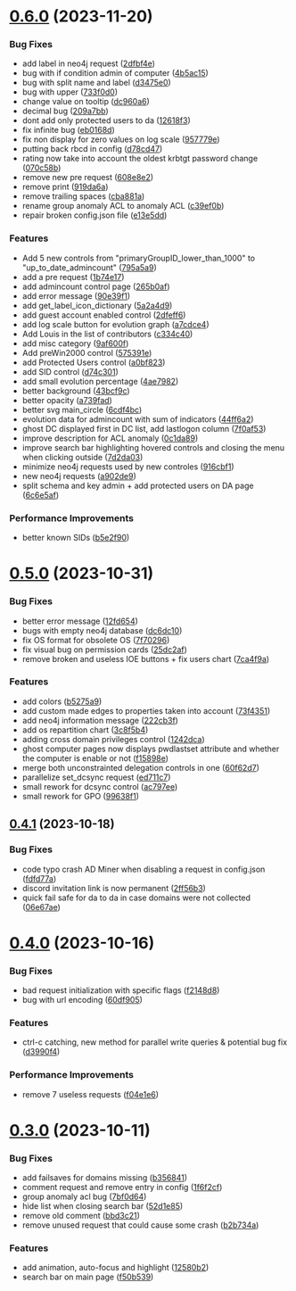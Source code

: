 # [0.6.0](https://github.com/Mazars-Tech/AD_Miner/compare/v0.5.0...v0.6.0) (2023-11-20)


### Bug Fixes

* add label in neo4j request ([2dfbf4e](https://github.com/Mazars-Tech/AD_Miner/commit/2dfbf4e3463a54e0ed593f1f7ae3ab6f3a39604c))
* bug with if condition admin of computer ([4b5ac15](https://github.com/Mazars-Tech/AD_Miner/commit/4b5ac158fd631052ad3677489125d632f7802b3c))
* bug with split name and label ([d3475e0](https://github.com/Mazars-Tech/AD_Miner/commit/d3475e0ff8ede44fdf52307cd5fcc84957647325))
* bug with upper ([733f0d0](https://github.com/Mazars-Tech/AD_Miner/commit/733f0d00300f1f253a70f7ad7d19cede0c1ce367))
* change value on tooltip ([dc960a6](https://github.com/Mazars-Tech/AD_Miner/commit/dc960a6eae7541b43042cdedb37bb9e2d598f038))
* decimal bug ([209a7bb](https://github.com/Mazars-Tech/AD_Miner/commit/209a7bb42eeb27110bf4349026a0cf6fe41bcf85))
* dont add only protected users to da ([12618f3](https://github.com/Mazars-Tech/AD_Miner/commit/12618f3b3ea5af1260373ff8a5b6b20b82c1c724))
* fix infinite bug ([eb0168d](https://github.com/Mazars-Tech/AD_Miner/commit/eb0168d0f10a154a4691d1539c6628fa0fcf3bc2))
* fix non display for zero values on log scale ([957779e](https://github.com/Mazars-Tech/AD_Miner/commit/957779e7fc432ebdc53c0fedffdb4448e21c6875))
* putting back rbcd in config ([d78cd47](https://github.com/Mazars-Tech/AD_Miner/commit/d78cd4703bc85ec3accbc2ac8502ec0717e7a54a))
* rating now take into account the oldest krbtgt password change ([070c58b](https://github.com/Mazars-Tech/AD_Miner/commit/070c58ba3ab6f87967c07f5a7b24380569f58ad3))
* remove new pre request ([608e8e2](https://github.com/Mazars-Tech/AD_Miner/commit/608e8e2ea6a299adc8d32ae56836630c98dafb7d))
* remove print ([919da6a](https://github.com/Mazars-Tech/AD_Miner/commit/919da6a02621c985de2c91e1c14af5728ced3736))
* remove trailing spaces ([cba881a](https://github.com/Mazars-Tech/AD_Miner/commit/cba881a7ef5b917bc0e004434dc3afa497e133c4))
* rename group anomaly ACL to anomaly ACL ([c39ef0b](https://github.com/Mazars-Tech/AD_Miner/commit/c39ef0be190b8c81df196e753344eb6ecd69c23f))
* repair broken config.json file ([e13e5dd](https://github.com/Mazars-Tech/AD_Miner/commit/e13e5dd8301ee7ad3f5ff8fcd1a2d9ff1df1b9cc))


### Features

* Add 5 new controls from "primaryGroupID_lower_than_1000" to "up_to_date_admincount" ([795a5a9](https://github.com/Mazars-Tech/AD_Miner/commit/795a5a94db44707faa2f5aebb4fbed25f679603d))
* add a pre request ([1b74e17](https://github.com/Mazars-Tech/AD_Miner/commit/1b74e1751b4c42bb1054bb047cff42cee769b388))
* add admincount control page ([265b0af](https://github.com/Mazars-Tech/AD_Miner/commit/265b0afb7ffc08b5da771d938f6129021fb07a14))
* add error message ([90e39f1](https://github.com/Mazars-Tech/AD_Miner/commit/90e39f19f3d6217dd6ebe622ab20e221b88e7b74))
* add get_label_icon_dictionary ([5a2a4d9](https://github.com/Mazars-Tech/AD_Miner/commit/5a2a4d9f37e5169c54a9ebf822934ea19d4fb717))
* add guest account enabled control ([2dfeff6](https://github.com/Mazars-Tech/AD_Miner/commit/2dfeff668503afd56c95611ab1c4101c9431d296))
* add log scale button for evolution graph ([a7cdce4](https://github.com/Mazars-Tech/AD_Miner/commit/a7cdce4d24d2d6f8586aa3e2191858f53f2e4cae))
* Add Louis in the list of contributors ([c334c40](https://github.com/Mazars-Tech/AD_Miner/commit/c334c40686acae238d0c732d1968dd052a6a67ca))
* add misc category ([9af600f](https://github.com/Mazars-Tech/AD_Miner/commit/9af600f5a9329c90fd0aa2bdfe7e30ca752a92fe))
* Add preWin2000 control ([575391e](https://github.com/Mazars-Tech/AD_Miner/commit/575391ed91cbb1ab65de235f540a2a22b185e157))
* add Protected Users control ([a0bf823](https://github.com/Mazars-Tech/AD_Miner/commit/a0bf823866907ca00dc6ce019a9435d1d7b440af))
* add SID control ([d74c301](https://github.com/Mazars-Tech/AD_Miner/commit/d74c3013c925fb497cbfbd00951c5f8d0be00835))
* add small evolution percentage ([4ae7982](https://github.com/Mazars-Tech/AD_Miner/commit/4ae798251547a935225340c545355d606f260acd))
* better background ([43bcf9c](https://github.com/Mazars-Tech/AD_Miner/commit/43bcf9c0291a266a7d0ffd64b4ec73ba0c18272c))
* better opacity ([a739fad](https://github.com/Mazars-Tech/AD_Miner/commit/a739fad2478fa80178ad956f0dc865031ab96d85))
* better svg main_circle ([6cdf4bc](https://github.com/Mazars-Tech/AD_Miner/commit/6cdf4bc756a11dd150cb5cba651a2d015c9e7f2a))
* evolution data for admincount with sum of indicators ([44ff6a2](https://github.com/Mazars-Tech/AD_Miner/commit/44ff6a272007187b2c90e1c3092315e286c59c2c))
* ghost DC displayed first in DC list, add lastlogon column ([7f0af53](https://github.com/Mazars-Tech/AD_Miner/commit/7f0af535d83318cb981aa8b1f8ac1ddf1bd2637d))
* improve description for ACL anomaly ([0c1da89](https://github.com/Mazars-Tech/AD_Miner/commit/0c1da8972aa2191494559f6aa658322da092f0ef))
* improve search bar highlighting hovered controls and closing the menu when clicking outside ([7d2da03](https://github.com/Mazars-Tech/AD_Miner/commit/7d2da036496dcc712a8b49de9170a30d5896fc3d))
* minimize neo4j requests used by new controles ([916cbf1](https://github.com/Mazars-Tech/AD_Miner/commit/916cbf1d31635ae4aa2d67660b93e22bfe2c6aa8))
* new neo4j requests ([a902de9](https://github.com/Mazars-Tech/AD_Miner/commit/a902de99c81bb3fcb7a6238bef1daf2466dd0d19))
* split schema and key admin + add protected users on DA page ([6c6e5af](https://github.com/Mazars-Tech/AD_Miner/commit/6c6e5af32f96bf9d23021e259bb0967d8c4518d2))


### Performance Improvements

* better known SIDs ([b5e2f90](https://github.com/Mazars-Tech/AD_Miner/commit/b5e2f900590896a745fb175427912817cebba29c))



# [0.5.0](https://github.com/Mazars-Tech/AD_Miner/compare/v0.4.1...v0.5.0) (2023-10-31)


### Bug Fixes

* better error message ([12fd654](https://github.com/Mazars-Tech/AD_Miner/commit/12fd654794c65f4fb1c3f8fabea03cd38a155573))
* bugs with empty neo4j database ([dc6dc10](https://github.com/Mazars-Tech/AD_Miner/commit/dc6dc10b2ec420cd175d05f5d07485e8142bbd79))
* fix OS format for obsolete OS ([7f70296](https://github.com/Mazars-Tech/AD_Miner/commit/7f70296cbbac7c4c3f6bc4c8a4fcc498e5959c0f))
* fix visual bug on permission cards ([25dc2af](https://github.com/Mazars-Tech/AD_Miner/commit/25dc2af8bd2c1f5a8e9a69bdf39847ec95bfe4ef))
* remove broken and useless IOE buttons + fix users chart ([7ca4f9a](https://github.com/Mazars-Tech/AD_Miner/commit/7ca4f9ad6ad2e7f14ced6ec99336cde950d7efa8))


### Features

* add colors ([b5275a9](https://github.com/Mazars-Tech/AD_Miner/commit/b5275a9036daef508ace4789747b68d326cd32c3))
* add custom made edges to properties taken into account ([73f4351](https://github.com/Mazars-Tech/AD_Miner/commit/73f43518ceee06dfae78c6ca5c1a70088bdd90b2))
* add neo4j information message ([222cb3f](https://github.com/Mazars-Tech/AD_Miner/commit/222cb3f66b0a189d14c3c916ca6f46753ed0aaac))
* add os repartition chart ([3c8f5b4](https://github.com/Mazars-Tech/AD_Miner/commit/3c8f5b42f97b51814eb1ffc1277fff7044303437))
* adding cross domain privileges control ([1242dca](https://github.com/Mazars-Tech/AD_Miner/commit/1242dcab0668fa40244af0ceb3e9861b985c345e))
* ghost computer pages now displays pwdlastset attribute and whether the computer is enable or not ([f15898e](https://github.com/Mazars-Tech/AD_Miner/commit/f15898e70dd839c5305019020226989bbc5ae6f5))
* merge both unconstrainted delegation controls in one ([60f62d7](https://github.com/Mazars-Tech/AD_Miner/commit/60f62d7dd4df88f3a1775c6839871179c1e6dd4f))
* parallelize set_dcsync request ([ed711c7](https://github.com/Mazars-Tech/AD_Miner/commit/ed711c74b0afe125af911264f62e795915594137))
* small rework for dcsync control ([ac797ee](https://github.com/Mazars-Tech/AD_Miner/commit/ac797ee26afb9b92028afd1a7669148ba2d2b1f2))
* small rework for GPO ([99638f1](https://github.com/Mazars-Tech/AD_Miner/commit/99638f1e52fb26ce493740ffacee2b444545ea5e))



## [0.4.1](https://github.com/Mazars-Tech/AD_Miner/compare/v0.4.0...v0.4.1) (2023-10-18)


### Bug Fixes

* code typo crash AD Miner when disabling a request in config.json ([fdfd77a](https://github.com/Mazars-Tech/AD_Miner/commit/fdfd77aabd920ce473e58c136a96fe2f0d08ee5c))
* discord invitation link is now permanent ([2ff56b3](https://github.com/Mazars-Tech/AD_Miner/commit/2ff56b34303696009d233abc3937367679e0ad01))
* quick fail safe for da to da in case domains were not collected ([06e67ae](https://github.com/Mazars-Tech/AD_Miner/commit/06e67aea90f54e4aebc4736b33e5f7f2c70e0ce4))



# [0.4.0](https://github.com/Mazars-Tech/AD_Miner/compare/v0.3.0...v0.4.0) (2023-10-16)


### Bug Fixes

* bad request initialization with specific flags ([f2148d8](https://github.com/Mazars-Tech/AD_Miner/commit/f2148d875bcc6b71d963fb38de6cf2db9b203a17))
* bug with url encoding ([60df905](https://github.com/Mazars-Tech/AD_Miner/commit/60df905106a9d24125b3a324907ea248d01b8180))


### Features

* ctrl-c catching, new method for parallel write queries & potential bug fix ([d3990f4](https://github.com/Mazars-Tech/AD_Miner/commit/d3990f4b531bc51dbc508f8985a9b266187c47dd))


### Performance Improvements

* remove 7 useless requests ([f04e1e6](https://github.com/Mazars-Tech/AD_Miner/commit/f04e1e6f3f10fe0d0cc4f846e21210d99c9ca660))



# [0.3.0](https://github.com/Mazars-Tech/AD_Miner/compare/v0.2.1...v0.3.0) (2023-10-11)


### Bug Fixes

* add failsaves for domains missing ([b356841](https://github.com/Mazars-Tech/AD_Miner/commit/b35684168987aa6a528594aa9e3cc48c356b5bb7))
* comment request and remove entry in config ([1f6f2cf](https://github.com/Mazars-Tech/AD_Miner/commit/1f6f2cf965f1cf042db2df0f976e8af5f2e93fbe))
* group anomaly acl bug ([7bf0d64](https://github.com/Mazars-Tech/AD_Miner/commit/7bf0d64203b476845001108e069147727861606f))
* hide list when closing search bar ([52d1e85](https://github.com/Mazars-Tech/AD_Miner/commit/52d1e85e4603c7201f3a25008e2e6103d25ffc7c))
* remove old comment ([bbd3c21](https://github.com/Mazars-Tech/AD_Miner/commit/bbd3c21f8aca77476074db1a4c38453a464b8b2f))
* remove unused request that could cause some crash ([b2b734a](https://github.com/Mazars-Tech/AD_Miner/commit/b2b734aaf0649ac1c6df2a700b044614627c9e47))


### Features

* add animation, auto-focus and highlight ([12580b2](https://github.com/Mazars-Tech/AD_Miner/commit/12580b2eebff273e6602dab1ef77cb06a22cb6d4))
* search bar on main page ([f50b539](https://github.com/Mazars-Tech/AD_Miner/commit/f50b539284b712f703dcbfd89f1644d9ab109779))



